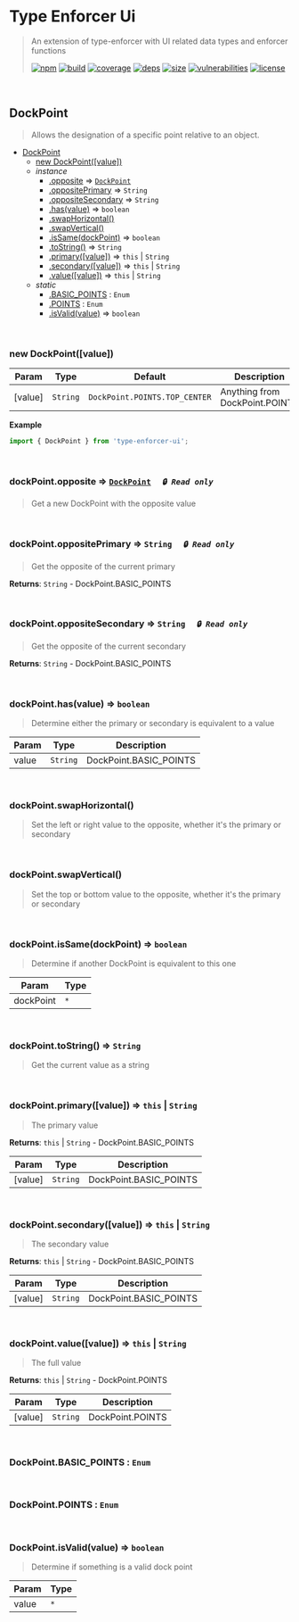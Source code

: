 # Type Enforcer Ui

> An extension of type-enforcer with UI related data types and enforcer functions
>
> [![npm][npm]][npm-url]
[![build][build]][build-url]
[![coverage][coverage]][coverage-url]
[![deps][deps]][deps-url]
[![size][size]][size-url]
[![vulnerabilities][vulnerabilities]][vulnerabilities-url]
[![license][license]][license-url]


<br><a name="DockPoint"></a>

## DockPoint
> Allows the designation of a specific point relative to an object.


* [DockPoint](#DockPoint)
    * [new DockPoint([value])](#new_DockPoint_new)
    * _instance_
        * [.opposite](#DockPoint+opposite) ⇒ [<code>DockPoint</code>](#DockPoint)
        * [.oppositePrimary](#DockPoint+oppositePrimary) ⇒ <code>String</code>
        * [.oppositeSecondary](#DockPoint+oppositeSecondary) ⇒ <code>String</code>
        * [.has(value)](#DockPoint+has) ⇒ <code>boolean</code>
        * [.swapHorizontal()](#DockPoint+swapHorizontal)
        * [.swapVertical()](#DockPoint+swapVertical)
        * [.isSame(dockPoint)](#DockPoint+isSame) ⇒ <code>boolean</code>
        * [.toString()](#DockPoint+toString) ⇒ <code>String</code>
        * [.primary([value])](#DockPoint+primary) ⇒ <code>this</code> \| <code>String</code>
        * [.secondary([value])](#DockPoint+secondary) ⇒ <code>this</code> \| <code>String</code>
        * [.value([value])](#DockPoint+value) ⇒ <code>this</code> \| <code>String</code>
    * _static_
        * [.BASIC_POINTS](#DockPoint.BASIC_POINTS) : <code>Enum</code>
        * [.POINTS](#DockPoint.POINTS) : <code>Enum</code>
        * [.isValid(value)](#DockPoint.isValid) ⇒ <code>boolean</code>


<br><a name="new_DockPoint_new"></a>

### new DockPoint([value])

| Param | Type | Default | Description |
| --- | --- | --- | --- |
| [value] | <code>String</code> | <code>DockPoint.POINTS.TOP_CENTER</code> | Anything from DockPoint.POINTS |

**Example**  
``` javascriptimport { DockPoint } from 'type-enforcer-ui';```

<br><a name="DockPoint+opposite"></a>

### dockPoint.opposite ⇒ [<code>DockPoint</code>](#DockPoint)&nbsp;&nbsp;&nbsp;&nbsp;&nbsp;_`🔒 Read only`_

> Get a new DockPoint with the opposite value


<br><a name="DockPoint+oppositePrimary"></a>

### dockPoint.oppositePrimary ⇒ <code>String</code>&nbsp;&nbsp;&nbsp;&nbsp;&nbsp;_`🔒 Read only`_

> Get the opposite of the current primary

**Returns**: <code>String</code> - DockPoint.BASIC_POINTS  

<br><a name="DockPoint+oppositeSecondary"></a>

### dockPoint.oppositeSecondary ⇒ <code>String</code>&nbsp;&nbsp;&nbsp;&nbsp;&nbsp;_`🔒 Read only`_

> Get the opposite of the current secondary

**Returns**: <code>String</code> - DockPoint.BASIC_POINTS  

<br><a name="DockPoint+has"></a>

### dockPoint.has(value) ⇒ <code>boolean</code>
> Determine either the primary or secondary is equivalent to a value


| Param | Type | Description |
| --- | --- | --- |
| value | <code>String</code> | DockPoint.BASIC_POINTS |


<br><a name="DockPoint+swapHorizontal"></a>

### dockPoint.swapHorizontal()
> Set the left or right value to the opposite, whether it's the primary or secondary


<br><a name="DockPoint+swapVertical"></a>

### dockPoint.swapVertical()
> Set the top or bottom value to the opposite, whether it's the primary or secondary


<br><a name="DockPoint+isSame"></a>

### dockPoint.isSame(dockPoint) ⇒ <code>boolean</code>
> Determine if another DockPoint is equivalent to this one


| Param | Type |
| --- | --- |
| dockPoint | <code>\*</code> | 


<br><a name="DockPoint+toString"></a>

### dockPoint.toString() ⇒ <code>String</code>
> Get the current value as a string


<br><a name="DockPoint+primary"></a>

### dockPoint.primary([value]) ⇒ <code>this</code> \| <code>String</code>
> The primary value

**Returns**: <code>this</code> \| <code>String</code> - DockPoint.BASIC_POINTS  

| Param | Type | Description |
| --- | --- | --- |
| [value] | <code>String</code> | DockPoint.BASIC_POINTS |


<br><a name="DockPoint+secondary"></a>

### dockPoint.secondary([value]) ⇒ <code>this</code> \| <code>String</code>
> The secondary value

**Returns**: <code>this</code> \| <code>String</code> - DockPoint.BASIC_POINTS  

| Param | Type | Description |
| --- | --- | --- |
| [value] | <code>String</code> | DockPoint.BASIC_POINTS |


<br><a name="DockPoint+value"></a>

### dockPoint.value([value]) ⇒ <code>this</code> \| <code>String</code>
> The full value

**Returns**: <code>this</code> \| <code>String</code> - DockPoint.POINTS  

| Param | Type | Description |
| --- | --- | --- |
| [value] | <code>String</code> | DockPoint.POINTS |


<br><a name="DockPoint.BASIC_POINTS"></a>

### DockPoint.BASIC\_POINTS : <code>Enum</code>

<br><a name="DockPoint.POINTS"></a>

### DockPoint.POINTS : <code>Enum</code>

<br><a name="DockPoint.isValid"></a>

### DockPoint.isValid(value) ⇒ <code>boolean</code>
> Determine if something is a valid dock point


| Param | Type |
| --- | --- |
| value | <code>\*</code> | 


[npm]: https://img.shields.io/npm/v/type-enforcer-ui.svg
[npm-url]: https://npmjs.com/package/type-enforcer-ui
[build]: https://travis-ci.org/DarrenPaulWright/type-enforcer-ui.svg?branch&#x3D;master
[build-url]: https://travis-ci.org/DarrenPaulWright/type-enforcer-ui
[coverage]: https://coveralls.io/repos/github/DarrenPaulWright/type-enforcer-ui/badge.svg?branch&#x3D;master
[coverage-url]: https://coveralls.io/github/DarrenPaulWright/type-enforcer-ui?branch&#x3D;master
[deps]: https://david-dm.org/DarrenPaulWright/type-enforcer-ui.svg
[deps-url]: https://david-dm.org/DarrenPaulWright/type-enforcer-ui
[size]: https://packagephobia.now.sh/badge?p&#x3D;type-enforcer-ui
[size-url]: https://packagephobia.now.sh/result?p&#x3D;type-enforcer-ui
[vulnerabilities]: https://snyk.io/test/github/DarrenPaulWright/type-enforcer-ui/badge.svg?targetFile&#x3D;package.json
[vulnerabilities-url]: https://snyk.io/test/github/DarrenPaulWright/type-enforcer-ui?targetFile&#x3D;package.json
[license]: https://img.shields.io/github/license/DarrenPaulWright/type-enforcer-ui.svg
[license-url]: https://npmjs.com/package/type-enforcer-ui/LICENSE.md
